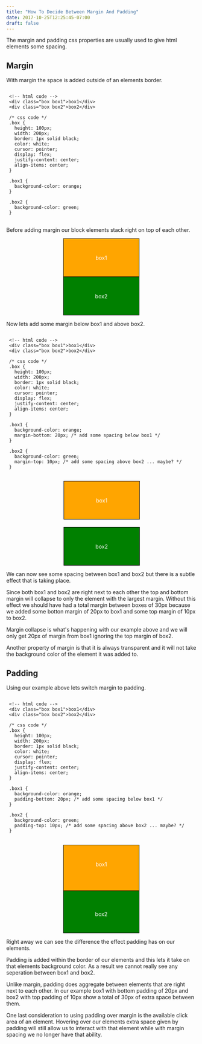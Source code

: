 ```yaml
---
title: "How To Decide Between Margin And Padding"
date: 2017-10-25T12:25:45-07:00
draft: false
---
```


The margin and padding css properties are usually used to give html elements some spacing.

## Margin

With margin the space is added outside of an elements border.

<pre class="code">
<code>
 &lt;!-- html code --&gt;
 &lt;div class="box box1"&gt;box1&lt;/div&gt;
 &lt;div class="box box2"&gt;box2&lt;/div&gt; <br>
 /* css code */
 .box {
   height: 100px;
   width: 200px;
   border: 1px solid black;
   color: white;
   cursor: pointer;
   display: flex;
   justify-content: center;
   align-items: center;
 }

 .box1 {
   background-color: orange;
 } <br>
 .box2 {
   background-color: green;
 }
</code>
</pre>

Before adding margin our block elements stack right on top of each other.

<div style="display: flex; align-items:center;
flex-direction:column;">
<div class="box1" style="height: 100px;
   width: 200px;
   background-color: orange;
   border: 1px solid black;
   color: white;
   cursor: pointer;
   display:flex;
   justify-content:center;
   align-items: center;">
   box1
 </div>
 <div class="box2" style="height: 100px;
   width: 200px;
   background-color: green;
   border: 1px solid black;
   color: white;   
   cursor: pointer;
   display:flex;
   justify-content:center;
   align-items: center;">
   box2
 </div>
 </div>

Now lets add some margin below box1 and above box2.

<pre class="code">
<code>
 &lt;!-- html code --&gt;
 &lt;div class="box box1"&gt;box1&lt;/div&gt;
 &lt;div class="box box2"&gt;box2&lt;/div&gt; <br>
 /* css code */
 .box {
   height: 100px;
   width: 200px;
   border: 1px solid black;
   color: white;
   cursor: pointer;
   display: flex;
   justify-content: center;
   align-items: center;
 }

 .box1 {
   background-color: orange;
   margin-bottom: 20px; /* add some spacing below box1 */
 } <br>
 .box2 {
   background-color: green;
   margin-top: 10px; /* add some spacing above box2 ... maybe? */
 }
</code>
</pre>

<div style="width: 200px; margin: 0 auto;">
<div class="box1" style="height: 100px;
   width: 200px;
   background-color: orange;
   border: 1px solid black;
   color: white;
   cursor: pointer;
   display:flex;
   justify-content:center;
   align-items: center;
   margin-bottom: 20px;">
   box1
 </div>
 <div class="box2" style="height: 100px;
   width: 200px;
   background-color: green;
   border: 1px solid black;
   color: white;
   cursor: pointer;
   display:flex;
   justify-content:center;
   align-items: center;
   margin-top: 10px;">
   box2
 </div>
</div>

We can now see some spacing between box1 and box2 but there is a subtle effect that is taking place.

Since both box1 and box2 are right next to each other the top and bottom margin  will collapse to only the element with the largest margin. Without this effect we should have had a total margin between boxes of 30px because we added some botton margin of 20px to box1 and some top margin of 10px to box2. 

Margin collapse is what's happening with our example above and we will only get 20px of margin from box1 ignoring the top margin of box2. 

Another property of margin is that it is always transparent and it will not take the background color of the element it was added to.

## Padding

Using our example above lets switch margin to padding.

<pre class="code">
<code>
 &lt;!-- html code --&gt;
 &lt;div class="box box1"&gt;box1&lt;/div&gt;
 &lt;div class="box box2"&gt;box2&lt;/div&gt; <br>
 /* css code */
 .box {
   height: 100px;
   width: 200px;
   border: 1px solid black;
   color: white;
   cursor: pointer;
   display: flex;
   justify-content: center;
   align-items: center;
 }

 .box1 {
   background-color: orange;
   padding-bottom: 20px; /* add some spacing below box1 */
 } <br>
 .box2 {
   background-color: green;
   padding-top: 10px; /* add some spacing above box2 ... maybe? */
 }
</code>
</pre>

<div style="display: flex; align-items:center;
flex-direction:column;">
  <div class="box1" style="height: 100px;
width: 200px;
background-color: orange;
border: 1px solid black;
color: white;
cursor: pointer;
display:flex;
justify-content:center;
align-items: center;
padding-bottom: 20px;">
box1
</div>
<div class="box2" style="height: 100px;
width: 200px;
background-color: green;
border: 1px solid black;
color: white;
cursor: pointer;
display:flex;
justify-content:center;
align-items: center;
padding-top: 10px;">
box2
</div>
</div>

Right away we can see the difference the effect padding has on our elements.

Padding is added within the border of our elements and this lets it take on that elements background color. As a result we cannot really see any seperation between box1 and box2.

Unlike margin, padding does aggregate between elements that are right next to each other. In our example box1 with bottom padding of 20px and box2 with top padding of 10px show a total of 30px of extra space between them.

One last consideration to using padding over margin is the available click area of an element. Hovering over our elements extra space given by padding will still allow us to interact with that element while with margin spacing we no longer have that ability.



 
